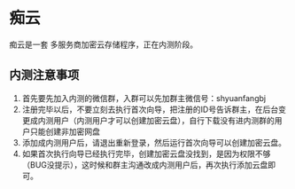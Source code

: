 # 痴云

痴云是一套 多服务商加密云存储程序，正在内测阶段。

## 内测注意事项

1. 首先要先加入内测的微信群，入群可以先加群主微信号：shyuanfangbj
2. 注册完毕以后，不要立刻去执行首次向导，把注册的ID号告诉群主，在后台变更成内测用户（内测用户才可以创建加密云盘），自行下载没有进内测群的用户只能创建非加密网盘
3. 添加成内测用户后，请退出重新登录，然后运行首次向导可以创建加密云盘。
4. 如果首次执行向导已经执行完毕，创建加密云盘没找到，是因为权限不够（BUG没提示），这时候和群主沟通改成内测用户后，再次执行添加云盘即可。
